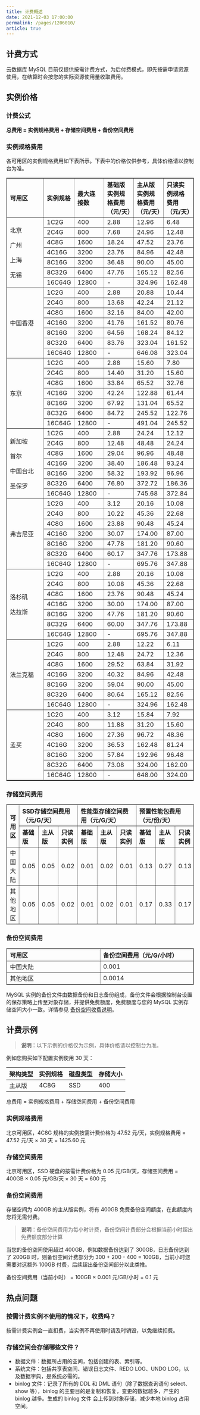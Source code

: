 ```yaml
---
title: 计费概述
date: 2021-12-03 17:00:00
permalink: /pages/1206010/
article: true
---
```



## 计费方式

云数据库 MySQL 目前仅提供按需计费方式，为后付费模式，即先按需申请资源使用，在结算时会按您的实际资源使用量收取费用。

## 实例价格

### 计费公式

**总费用 = 实例规格费用 + 存储空间费用 + 备份空间费用**

### 实例规格费用

各可用区的实例规格费用如下表所示。下表中的价格仅供参考，具体价格请以控制台为准。

<table width="95%" border="1" cellpadding="2" cellspacing="1">
	<thead align="left">
        <tr>
            <th width="20%">可用区</th>
            <th width="16%">实例规格</th>
            <th width="16%">最大连接数</th>
            <th width="16%">基础版实例规格费用（元/天）</th>
            <th width="16%">主从版实例规格费用（元/天）</th>
            <th width="16%">只读实例规格费用（元/天）</th>
        </tr>
    </thead>
    <tbody align="left">
        <tr>
            <td rowspan="7">
                <p>北京</p>
                <p>广州</p>
                <p>上海</p>
                <p>无锡</p>
            </td>
            <td>1C2G</td>
            <td>400</td>
            <td>2.88</td>
            <td>12.96</td>
            <td>6.48</td>
        </tr>
    	<tr>
            <td>2C4G</td>
            <td>800</td>
            <td>7.68</td>
            <td>24.96</td>
            <td>12.48</td>
        </tr>
        <tr>
            <td>4C8G</td>
            <td>1600</td>
            <td>18.24</td>
            <td>47.52</td>
            <td>23.76</td>
        </tr>
        <tr>
            <td>4C16G</td>
            <td>3200</td>
            <td>23.76</td>
            <td>84.96</td>
            <td>42.48</td>
        </tr>
        <tr>
            <td>8C16G</td>
            <td>3200</td>
            <td>36.48</td>
            <td>90.00</td>
            <td>45.00</td>
        </tr>
        <tr>
            <td>8C32G</td>
            <td>6400</td>
            <td>47.76</td>
            <td>165.12</td>
            <td>82.56</td>
        </tr>
        <tr>
            <td>16C64G</td>
            <td>12800</td>
            <td>-</td>
            <td>324.96</td>
            <td>162.48</td>
        </tr>
        <tr>
            <td rowspan="7">
                <p>中国香港</p>
            </td>
            <td>1C2G</td>
            <td>400</td>
            <td>2.88</td>
            <td>20.88</td>
            <td>10.44</td>
        </tr>
    	<tr>
            <td>2C4G</td>
            <td>800</td>
            <td>13.68</td>
            <td>42.24</td>
            <td>21.12</td>
        </tr>
        <tr>
            <td>4C8G</td>
            <td>1600</td>
            <td>32.16</td>
            <td>84.00</td>
            <td>42.00</td>
        </tr>
        <tr>
            <td>4C16G</td>
            <td>3200</td>
            <td>41.76</td>
            <td>161.52</td>
            <td>80.76</td>
        </tr>
        <tr>
            <td>8C16G</td>
            <td>3200</td>
            <td>64.56</td>
            <td>168.24</td>
            <td>84.12</td>
        </tr>
        <tr>
            <td>8C32G</td>
            <td>6400</td>
            <td>83.76</td>
            <td>323.04</td>
            <td>161.52</td>
        </tr>
        <tr>
            <td>16C64G</td>
            <td>12800</td>
            <td>-</td>
            <td>646.08</td>
            <td>323.04</td>
        </tr>
        <tr>
            <td rowspan="7">
                <p>东京</p>
            </td>
            <td>1C2G</td>
            <td>400</td>
            <td>2.88</td>
            <td>15.60</td>
            <td>7.80</td>
        </tr>
    	<tr>
            <td>2C4G</td>
            <td>800</td>
            <td>14.40</td>
            <td>31.20</td>
            <td>15.60</td>
        </tr>
        <tr>
            <td>4C8G</td>
            <td>1600</td>
            <td>33.84</td>
            <td>65.52</td>
            <td>32.76</td>
        </tr>
        <tr>
            <td>4C16G</td>
            <td>3200</td>
            <td>42.24</td>
            <td>122.88</td>
            <td>61.44</td>
        </tr>
        <tr>
            <td>8C16G</td>
            <td>3200</td>
            <td>67.92</td>
            <td>131.04</td>
            <td>65.52</td>
        </tr>
        <tr>
            <td>8C32G</td>
            <td>6400</td>
            <td>84.72</td>
            <td>245.52</td>
            <td>122.76</td>
        </tr>
        <tr>
            <td>16C64G</td>
            <td>12800</td>
            <td>-</td>
            <td>491.04</td>
            <td>245.52</td>
        </tr>
        <tr>
            <td rowspan="7">
                <p>新加坡</p>
                <p>首尔</p>
                <p>中国台北</p>
                <p>圣保罗</p>
            </td>
            <td>1C2G</td>
            <td>400</td>
            <td>2.88</td>
            <td>24.24</td>
            <td>12.12</td>
        </tr>
    	<tr>
            <td>2C4G</td>
            <td>800</td>
            <td>12.48</td>
            <td>48.48</td>
            <td>24.24</td>
        </tr>
        <tr>
            <td>4C8G</td>
            <td>1600</td>
            <td>29.04</td>
            <td>96.96</td>
            <td>48.48</td>
        </tr>
        <tr>
            <td>4C16G</td>
            <td>3200</td>
            <td>38.40</td>
            <td>186.48</td>
            <td>93.24</td>
        </tr>
        <tr>
            <td>8C16G</td>
            <td>3200</td>
            <td>58.32</td>
            <td>193.92</td>
            <td>96.96</td>
        </tr>
        <tr>
            <td>8C32G</td>
            <td>6400</td>
            <td>76.80</td>
            <td>372.72</td>
            <td>186.36</td>
        </tr>
        <tr>
            <td>16C64G</td>
            <td>12800</td>
            <td>-</td>
            <td>745.68</td>
            <td>372.84</td>
        </tr>
        <tr>
            <td rowspan="7">
                <p>弗吉尼亚</p>
            </td>
            <td>1C2G</td>
            <td>400</td>
            <td>3.12</td>
            <td>20.16</td>
            <td>10.08</td>
        </tr>
    	<tr>
            <td>2C4G</td>
            <td>800</td>
            <td>10.22</td>
            <td>45.36</td>
            <td>22.68</td>
        </tr>
        <tr>
            <td>4C8G</td>
            <td>1600</td>
            <td>23.88</td>
            <td>90.48</td>
            <td>45.24</td>
        </tr>
        <tr>
            <td>4C16G</td>
            <td>3200</td>
            <td>30.07</td>
            <td>174.00</td>
            <td>87.00</td>
        </tr>
        <tr>
            <td>8C16G</td>
            <td>3200</td>
            <td>47.78</td>
            <td>181.20</td>
            <td>90.60</td>
        </tr>
        <tr>
            <td>8C32G</td>
            <td>6400</td>
            <td>60.17</td>
            <td>347.76</td>
            <td>173.88</td>
        </tr>
        <tr>
            <td>16C64G</td>
            <td>12800</td>
            <td>-</td>
            <td>695.76</td>
            <td>347.88</td>
        </tr>
        <tr>
            <td rowspan="7">
                <p>洛杉矶</p>
                <p>达拉斯</p>
            </td>
            <td>1C2G</td>
            <td>400</td>
            <td>2.88</td>
            <td>20.16</td>
            <td>10.08</td>
        </tr>
    	<tr>
            <td>2C4G</td>
            <td>800</td>
            <td>10.08</td>
            <td>45.36</td>
            <td>22.68</td>
        </tr>
        <tr>
            <td>4C8G</td>
            <td>1600</td>
            <td>23.76</td>
            <td>90.48</td>
            <td>45.24</td>
        </tr>
        <tr>
            <td>4C16G</td>
            <td>3200</td>
            <td>30.00</td>
            <td>174.00</td>
            <td>87.00</td>
        </tr>
        <tr>
            <td>8C16G</td>
            <td>3200</td>
            <td>47.76</td>
            <td>181.20</td>
            <td>90.60</td>
        </tr>
        <tr>
            <td>8C32G</td>
            <td>6400</td>
            <td>60.00</td>
            <td>347.76</td>
            <td>173.88</td>
        </tr>
        <tr>
            <td>16C64G</td>
            <td>12800</td>
            <td>-</td>
            <td>695.76</td>
            <td>347.88</td>
        </tr>
        <tr>
            <td rowspan="7">
                <p>法兰克福</p>
            </td>
            <td>1C2G</td>
            <td>400</td>
            <td>2.88</td>
            <td>12.22</td>
            <td>6.11</td>
        </tr>
    	<tr>
            <td>2C4G</td>
            <td>800</td>
            <td>12.48</td>
            <td>24.72</td>
            <td>12.36</td>
        </tr>
        <tr>
            <td>4C8G</td>
            <td>1600</td>
            <td>29.52</td>
            <td>63.84</td>
            <td>31.92</td>
        </tr>
        <tr>
            <td>4C16G</td>
            <td>3200</td>
            <td>40.32</td>
            <td>84.96</td>
            <td>42.48</td>
        </tr>
        <tr>
            <td>8C16G</td>
            <td>3200</td>
            <td>59.04</td>
            <td>90.00</td>
            <td>45.00</td>
        </tr>
        <tr>
            <td>8C32G</td>
            <td>6400</td>
            <td>80.64</td>
            <td>165.12</td>
            <td>82.56</td>
        </tr>
        <tr>
            <td>16C64G</td>
            <td>12800</td>
            <td>-</td>
            <td>324.96</td>
            <td>162.48</td>
        </tr>
        <tr>
            <td rowspan="7">
                <p>孟买</p>
            </td>
            <td>1C2G</td>
            <td>400</td>
            <td>3.12</td>
            <td>15.84</td>
            <td>7.92</td>
        </tr>
    	<tr>
            <td>2C4G</td>
            <td>800</td>
            <td>11.88</td>
            <td>31.20</td>
            <td>15.60</td>
        </tr>
        <tr>
            <td>4C8G</td>
            <td>1600</td>
            <td>27.36</td>
            <td>96.72</td>
            <td>48.36</td>
        </tr>
        <tr>
            <td>4C16G</td>
            <td>3200</td>
            <td>36.53</td>
            <td>162.48</td>
            <td>81.24</td>
        </tr>
        <tr>
            <td>8C16G</td>
            <td>3200</td>
            <td>57.84</td>
            <td>192.96</td>
            <td>96.48</td>
        </tr>
        <tr>
            <td>8C32G</td>
            <td>6400</td>
            <td>73.08</td>
            <td>324.00</td>
            <td>162.00</td>
        </tr>
        <tr>
            <td>16C64G</td>
            <td>12800</td>
            <td>-</td>
            <td>648.00</td>
            <td>324.00</td>
        </tr>
    </tbody>
</table>


### 存储空间费用

<table width="95%" border="1" cellpadding="2" cellspacing="1">
	<thead align="left">
        <tr>
            <th width="10%" rowspan="2">可用区</th>
            <th width="30%" colspan="3">SSD存储空间费用（元/G/天）</th>
            <th width="30%" colspan="3">性能型存储空间费用（元/G/天）</th>
            <th width="30%" colspan="3">预置性能包费用（元/份/天）</th>
        </tr>
        <tr>
            <th>基础版</th>
            <th>主从版</th>
			<th>只读实例</th>
            <th>基础版</th>
            <th>主从版</th>
			<th>只读实例</th>
            <th>基础版</th>
            <th>主从版</th>
			<th>只读实例</th>
        </tr>
    </thead>
    <tbody align="left">
        <tr>
            <td>中国大陆</td>
            <td>0.05</td>
            <td>0.05</td>
            <td>0.02</td>
            <td>0.01</td>
            <td>0.02</td>
            <td>0.01</td>
            <td>0.13</td>
            <td>0.27</td>
            <td>0.13</td>
        </tr>
        <tr>
            <td>其他地区</td>
            <td>0.05</td>
            <td>0.05</td>
            <td>0.02</td>
            <td>0.01</td>
            <td>0.02</td>
            <td>0.01</td>
            <td>0.17</td>
            <td>0.33</td>
            <td>0.17</td>
        </tr>
    </tbody>
</table>


### 备份空间费用

<table width="95%" border="1" cellpadding="2" cellspacing="1">
	<thead>
        <tr>
            <th align="left" width="20%">可用区</th>
            <th align="left" width="20%">备份空间费用（元/G/小时）</th>
        </tr>
    </thead>
    <tbody>
        <tr>
            <td>中国大陆</td>
            <td>0.001</td>
        </tr>
        <tr>
            <td>其他地区</td>
            <td>0.0014</td>
        </tr>
    </tbody>
</table>

MySQL 实例的备份文件由数据备份和日志备份组成，备份文件会根据控制台设置的保存策略上传至对象存储，并提供免费额度，免费额度与您的 MySQL 实例存储空间大小一致。详情参见 [备份空间收费说明](./05.备份空间收费说明.md)。

## 计费示例

> **说明**：以下示例的价格仅为示例，具体价格请以控制台为准。

例如您购买如下配置实例使用 30 天：

| 架构类型 | 实例规格 | 磁盘类型 | 存储大小 |
| -------- | -------- | -------- | -------- |
| 主从版   | 4C8G     | SSD      | 400      |

总费用 = 实例规格费用 + 存储空间费用 + 备份空间费用

### 实例规格费用

北京可用区，4C8G 规格的实例按需计费价格为 47.52 元/天，实例规格费用 = 47.52 元/天 × 30 天 = 1425.60 元

### 存储空间费用

北京可用区，SSD 硬盘的按需计费价格为 0.05 元/GB/天，存储空间费用 = 400GB × 0.05 元/GB/天 × 30 天 = 600 元

### 备份空间费用

存储空间为 400GB 的主从版实例，将有 400GB 免费备份空间额度，在此额度内您将无需付费。

> **说明**：备份空间费用为每小时计费，备份空间计费部分会根据当前小时超出免费额度部分计算

当您的备份空间使用超过 400GB，例如数据备份达到了 300GB，日志备份达到了 200GB 时，则备份空间计费部分为 300 + 200 - 400 = 100GB，当前小时您需要对这额外 100GB 付费，后续超出备份空间部分以此类推。

备份空间费用（当前小时） = 100GB × 0.001 元/GB/小时 = 0.1 元

## 热点问题

### 按需计费实例不使用的情况下，收费吗？

按需计费实例会一直扣费，当实例不再使用时请及时销毁，以免继续扣费。

### 存储空间会存储哪些文件？

- 数据文件：数据所占用的空间，包括创建的表、索引等。
- 系统文件：包括共享表空间、错误日志文件、REDO LOG、UNDO LOG，以及数据字典，是系统必需的。
- binlog 文件：记录了所有的 DDL 和 DML 语句（除了数据查询语句 select、show 等），binlog 的主要目的是复制和恢复，变更的数据越多，产生的 binlog 越多。生成的 binlog 文件 会上传到对象存储，减少本地 binlog 占用空间。
